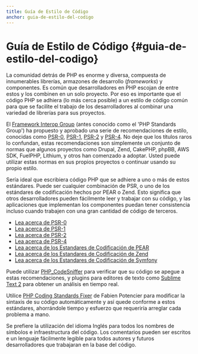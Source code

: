 ```yaml
---
title: Guía de Estilo de Código
anchor: guia-de-estilo-del-codigo
---
```


# Guía de Estilo de Código {#guia-de-estilo-del-codigo}

La comunidad detrás de PHP es enorme y diversa, compuesta de innumerables librerías, armazones de desarrollo (*frameworks*) y componentes. Es común que desarrolladores en PHP escojan de entre estos  y los combinen en un solo proyecto. Por eso es importante que el código PHP se adhiera (lo más cerca posible) a un estilo de código común para que se facilite el trabajo de los desarrolladores al combinar una variedad de librerías para sus proyectos.

El [Framework Interop Group][fig] (antes conocido como el 'PHP Standards Group') ha propuesto y aprobado una serie de recomendaciones de estilo, conocidas como [PSR-0][psr0], [PSR-1][psr1], [PSR-2][psr2] y [PSR-4][psr4]. No deje que los títulos raros lo confundan, estas recomendaciones son simplemente un conjunto de normas que algunos proyectos como Drupal, Zend, CakePHP, phpBB, AWS SDK, FuelPHP, Lithium, y otros han comenzado a adoptar. Usted puede utilizar estas normas en sus propios proyectos o continuar usando su propio estilo.

Sería ideal que escribiera código PHP que se adhiere a uno o más de estos estándares. Puede ser cualquier combinación de PSR, o uno de los estándares de codificación hechos por PEAR o Zend. Esto significa que otros desarrolladores pueden fácilmente leer y trabajar con su código, y las aplicaciones que implementan los componentes puedan tener consistencia incluso cuando trabajen con una gran cantidad de código de terceros.

* [Lea acerca de PSR-0][psr0]
* [Lea acerca de PSR-1][psr1]
* [Lea acerca de PSR-2][psr2]
* [Lea acerca de PSR-4][psr4]
* [Lea acerca de los Estandares de Codificación de PEAR][pear-cs]
* [Lea acerca de los Estandares de Codificación de Zend][zend-cs]
* [Lea acerca de los Estandares de Codificación de Symfony][symfony-cs]

Puede utilizar [PHP_CodeSniffer][phpcs] para verificar que su código se apegue a estas recomendaciones, y plugins para editores de texto como [Sublime Text 2][st-cs] para obtener un análisis en tiempo real.

Utilice [PHP Coding Standards Fixer][phpcsfixer] de Fabien Potencier para modificar la sintaxis de su código automáticamente y así quede conforme a estos estándares, ahorrándole tiempo y esfuerzo que requeriría arreglar cada problema a mano.

Se prefiere la utilización del idioma Inglés para todos los nombres de símbolos e infraestructura del código. Los comentarios pueden ser escritos e un lenguaje fácilmente legible para todos autores y futuros desarrolladores que trabajaran en la base del código.

[fig]: http://www.php-fig.org/
[psr0]: https://github.com/php-fig/fig-standards/blob/master/accepted/PSR-0.md
[psr1]: https://github.com/php-fig/fig-standards/blob/master/accepted/PSR-1-basic-coding-standard.md
[psr2]: https://github.com/php-fig/fig-standards/blob/master/accepted/PSR-2-coding-style-guide.md
[psr4]: https://github.com/php-fig/fig-standards/blob/master/accepted/PSR-4-autoloader.md
[pear-cs]: http://pear.php.net/manual/en/standards.php
[zend-cs]: http://framework.zend.com/wiki/display/ZFDEV2/Coding+Standards
[symfony-cs]: http://symfony.com/doc/current/contributing/code/standards.html
[phpcs]: http://pear.php.net/package/PHP_CodeSniffer/
[st-cs]: https://github.com/benmatselby/sublime-phpcs
[phpcsfixer]: http://cs.sensiolabs.org/
